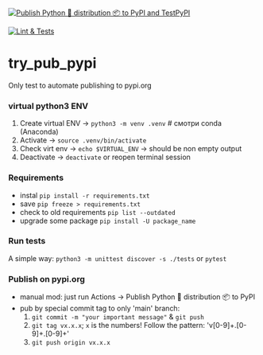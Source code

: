 [![Publish Python 🐍 distribution 📦 to PyPI and TestPyPI](https://github.com/seralekseenko/try_pub_pypi/actions/workflows/pub_on_pypi_org.yml/badge.svg)](https://github.com/seralekseenko/try_pub_pypi/actions/workflows/pub_on_pypi_org.yml)

[![Lint & Tests](https://github.com/seralekseenko/try_pub_pypi/actions/workflows/lint_test.yml/badge.svg)](https://github.com/seralekseenko/try_pub_pypi/actions/workflows/lint_test.yml)

# try_pub_pypi

Only test to automate publishing to pypi.org

### virtual python3 ENV

1. Create virtual ENV → `python3 -m venv .venv` # смотри conda (Anaconda)
2. Activate → `source .venv/bin/activate`
3. Check virt env → `echo $VIRTUAL_ENV` → should be non empty output
4. Deactivate → `deactivate` or reopen terminal session

### Requirements

- instal `pip install -r requirements.txt`
- save `pip freeze > requirements.txt`
- check to old requirements `pip list --outdated`
- upgrade some package `pip install -U package_name`

### Run tests

A simple way: `python3 -m unittest discover -s ./tests` or `pytest`

### Publish on pypi.org

- manual mod: just run Actions → Publish Python 🐍 distribution 📦 to PyPI
- pub by special commit tag to only 'main' branch:
    1. `git commit -m "your important message"` & `git push`
    2. `git tag vx.x.x`; `x` is the numbers! Follow the pattern: 'v[0-9]+.[0-9]+.[0-9]+'
    3. `git push origin vx.x.x`
